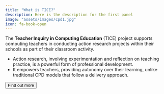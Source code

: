 ```yaml
---
title: "What is TICE?"
description: Here is the description for the first panel
image: "assets/images/cpd1.jpg"
icon: fa-book-open
---
```


The **Teacher Inquiry in Computing Education** (TICE) project supports computing teachers in conducting action research projects within their schools as part of their classroom activity.

- Action research, involving experimentation and reflection on teaching practice, is a powerful form of professional development.
- It empowers teachers, providing autonomy over their learning, unlike traditional CPD models that follow a delivery approach.

<button class="is-right">Find out more</button>